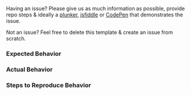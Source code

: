 Having an issue? Please give us as much information as possible, provide repo steps & ideally a [plunker](https://plnkr.co/), [jsfiddle](https://jsfiddle.net/) or [CodePen](https://codepen.io) that demonstrates the issue.

Not an issue? Feel free to delete this template & create an issue from scratch.

### Expected Behavior


### Actual Behavior


### Steps to Reproduce Behavior

